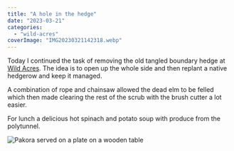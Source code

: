 ```yaml
---
title: "A hole in the hedge"
date: "2023-03-21"
categories: 
  - "wild-acres"
coverImage: "IMG20230321142318.webp"
---
```


Today I continued the task of removing the old tangled boundary hedge at [Wild Acres](https://wildacres.org.uk/). The idea is to open up the whole side and then replant a native hedgerow and keep it managed.

A combination of rope and chainsaw allowed the dead elm to be felled which then made clearing the rest of the scrub with the brush cutter a lot easier.

For lunch a delicious hot spinach and potato soup with produce from the polytunnel.

![Pakora served on a plate on a wooden table](images/IMG20230321132123-1024x915.webp)
